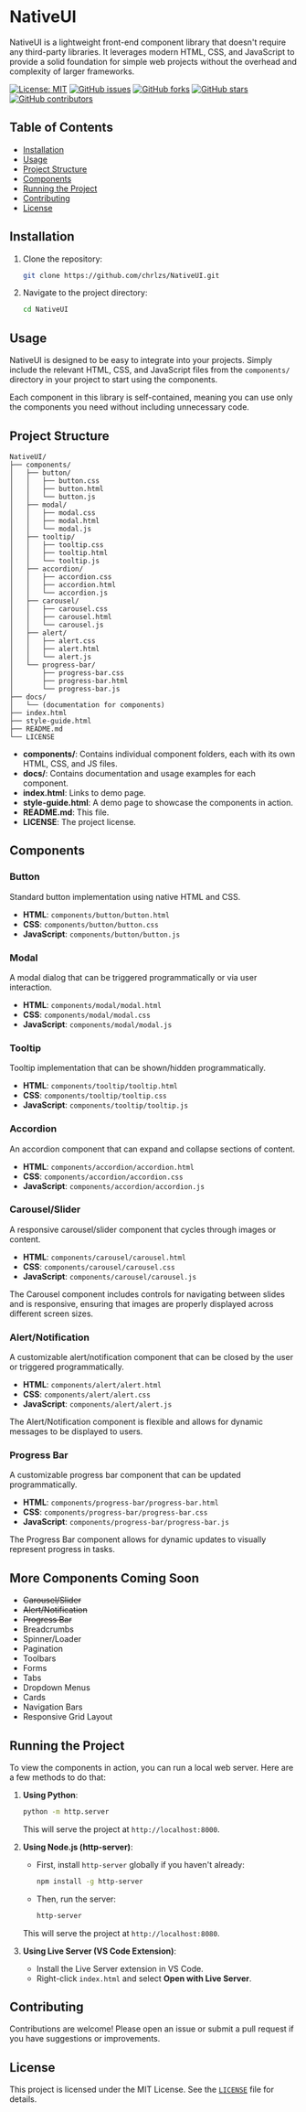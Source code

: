 # NativeUI

NativeUI is a lightweight front-end component library that doesn't require any third-party libraries. It leverages modern HTML, CSS, and JavaScript to provide a solid foundation for simple web projects without the overhead and complexity of larger frameworks.

[![License: MIT](https://img.shields.io/badge/License-MIT-yellow.svg)](https://opensource.org/licenses/MIT)
[![GitHub issues](https://img.shields.io/github/issues/chrlzs/NativeUI.svg)](https://github.com/chrlzs/NativeUI/issues)
[![GitHub forks](https://img.shields.io/github/forks/chrlzs/NativeUI.svg)](https://github.com/chrlzs/NativeUI/network)
[![GitHub stars](https://img.shields.io/github/stars/chrlzs/NativeUI.svg)](https://github.com/chrlzs/NativeUI/stargazers)
[![GitHub contributors](https://img.shields.io/github/contributors/chrlzs/NativeUI.svg)](https://github.com/chrlzs/NativeUI/graphs/contributors)

## Table of Contents

- [Installation](#installation)
- [Usage](#usage)
- [Project Structure](#project-structure)
- [Components](#components)
- [Running the Project](#running-the-project)
- [Contributing](#contributing)
- [License](#license)

## Installation

1. Clone the repository:
    ```sh
    git clone https://github.com/chrlzs/NativeUI.git
    ```
2. Navigate to the project directory:
    ```sh
    cd NativeUI
    ```

## Usage

NativeUI is designed to be easy to integrate into your projects. Simply include the relevant HTML, CSS, and JavaScript files from the `components/` directory in your project to start using the components.

Each component in this library is self-contained, meaning you can use only the components you need without including unnecessary code.

## Project Structure

```
NativeUI/
├── components/
│   ├── button/
│   │   ├── button.css
│   │   ├── button.html
│   │   └── button.js
│   ├── modal/
│   │   ├── modal.css
│   │   ├── modal.html
│   │   └── modal.js
│   ├── tooltip/
│   │   ├── tooltip.css
│   │   ├── tooltip.html
│   │   └── tooltip.js
│   ├── accordion/
│   │   ├── accordion.css
│   │   ├── accordion.html
│   │   └── accordion.js
│   ├── carousel/
│   │   ├── carousel.css
│   │   ├── carousel.html
│   │   └── carousel.js
│   ├── alert/
│   │   ├── alert.css
│   │   ├── alert.html
│   │   └── alert.js
│   └── progress-bar/
│       ├── progress-bar.css
│       ├── progress-bar.html
│       └── progress-bar.js
├── docs/
│   └── (documentation for components)
├── index.html
├── style-guide.html
├── README.md
└── LICENSE
```

- **components/**: Contains individual component folders, each with its own HTML, CSS, and JS files.
- **docs/**: Contains documentation and usage examples for each component.
- **index.html**: Links to demo page.
- **style-guide.html**: A demo page to showcase the components in action.
- **README.md**: This file.
- **LICENSE**: The project license.

## Components

### Button

Standard button implementation using native HTML and CSS.

- **HTML**: `components/button/button.html`
- **CSS**: `components/button/button.css`
- **JavaScript**: `components/button/button.js`

### Modal

A modal dialog that can be triggered programmatically or via user interaction.

- **HTML**: `components/modal/modal.html`
- **CSS**: `components/modal/modal.css`
- **JavaScript**: `components/modal/modal.js`

### Tooltip

Tooltip implementation that can be shown/hidden programmatically.

- **HTML**: `components/tooltip/tooltip.html`
- **CSS**: `components/tooltip/tooltip.css`
- **JavaScript**: `components/tooltip/tooltip.js`

### Accordion

An accordion component that can expand and collapse sections of content.

- **HTML**: `components/accordion/accordion.html`
- **CSS**: `components/accordion/accordion.css`
- **JavaScript**: `components/accordion/accordion.js`

### Carousel/Slider

A responsive carousel/slider component that cycles through images or content.

- **HTML**: `components/carousel/carousel.html`
- **CSS**: `components/carousel/carousel.css`
- **JavaScript**: `components/carousel/carousel.js`

The Carousel component includes controls for navigating between slides and is responsive, ensuring that images are properly displayed across different screen sizes.

### Alert/Notification

A customizable alert/notification component that can be closed by the user or triggered programmatically.

- **HTML**: `components/alert/alert.html`
- **CSS**: `components/alert/alert.css`
- **JavaScript**: `components/alert/alert.js`

The Alert/Notification component is flexible and allows for dynamic messages to be displayed to users.

### Progress Bar

A customizable progress bar component that can be updated programmatically.

- **HTML**: `components/progress-bar/progress-bar.html`
- **CSS**: `components/progress-bar/progress-bar.css`
- **JavaScript**: `components/progress-bar/progress-bar.js`

The Progress Bar component allows for dynamic updates to visually represent progress in tasks.

## More Components Coming Soon
- ~~Carousel/Slider~~
- ~~Alert/Notification~~
- ~~Progress Bar~~
- Breadcrumbs
- Spinner/Loader
- Pagination
- Toolbars
- Forms
- Tabs
- Dropdown Menus
- Cards
- Navigation Bars
- Responsive Grid Layout

## Running the Project

To view the components in action, you can run a local web server. Here are a few methods to do that:

1. **Using Python**:
   ```sh
   python -m http.server
   ```
   This will serve the project at `http://localhost:8000`.

2. **Using Node.js (http-server)**:
   - First, install `http-server` globally if you haven't already:
     ```sh
     npm install -g http-server
     ```
   - Then, run the server:
     ```sh
     http-server
     ```
   This will serve the project at `http://localhost:8080`.

3. **Using Live Server (VS Code Extension)**:
   - Install the Live Server extension in VS Code.
   - Right-click `index.html` and select **Open with Live Server**.

## Contributing

Contributions are welcome! Please open an issue or submit a pull request if you have suggestions or improvements.

## License

This project is licensed under the MIT License. See the [`LICENSE`](./LICENSE) file for details.

